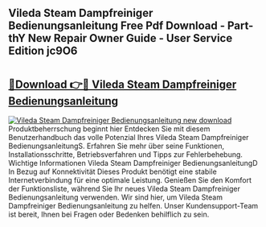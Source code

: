 ## Vileda Steam Dampfreiniger Bedienungsanleitung Free Pdf Download - Part-thY New Repair Owner Guide - User Service Edition jc9O6

# <h2><a href="http://df4mso.blite.top/?on=Vileda+Steam+Dampfreiniger+Bedienungsanleitung">🔗Download 👉🔴 Vileda Steam Dampfreiniger Bedienungsanleitung</a></h2>

[![Vileda Steam Dampfreiniger Bedienungsanleitung new download](https://i.imgur.com/lujVjoI.png)](http://df4mso.blite.top/?on=Vileda+Steam+Dampfreiniger+Bedienungsanleitung)
Produktbeherrschung beginnt hier Entdecken Sie mit diesem Benutzerhandbuch das volle Potenzial Ihres Vileda Steam Dampfreiniger BedienungsanleitungS. Erfahren Sie mehr über seine Funktionen, Installationsschritte, Betriebsverfahren und Tipps zur Fehlerbehebung. Wichtige Informationen Vileda Steam Dampfreiniger BedienungsanleitungD In Bezug auf Konnektivität Dieses Produkt benötigt eine stabile Internetverbindung für eine optimale Leistung. Genießen Sie den Komfort der Funktionsliste, während Sie Ihr neues Vileda Steam Dampfreiniger Bedienungsanleitung verwenden. Wir sind hier, um Vileda Steam Dampfreiniger Bedienungsanleitung zu helfen. Unser Kundensupport-Team ist bereit, Ihnen bei Fragen oder Bedenken behilflich zu sein.
